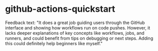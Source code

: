 # github-actions-quickstart

Feedback text:
"It does a great job guiding users through the GitHub interface and showing how workflows run on code pushes. However, it lacks deeper explanations of key concepts like workflows, jobs, and runners, and could benefit from tips on debugging or next steps. Adding this could definitely help beginners like myself."
